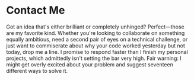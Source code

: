 # Contact Me

Got an idea that's either brilliant or completely unhinged? Perfect—those are my favorite kind. Whether you're looking to collaborate on something equally ambitious, need a second pair of eyes on a technical challenge, or just want to commiserate about why your code worked yesterday but not today, drop me a line. I promise to respond faster than I finish my personal projects, which admittedly isn't setting the bar very high. Fair warning: I might get overly excited about your problem and suggest seventeen different ways to solve it.
